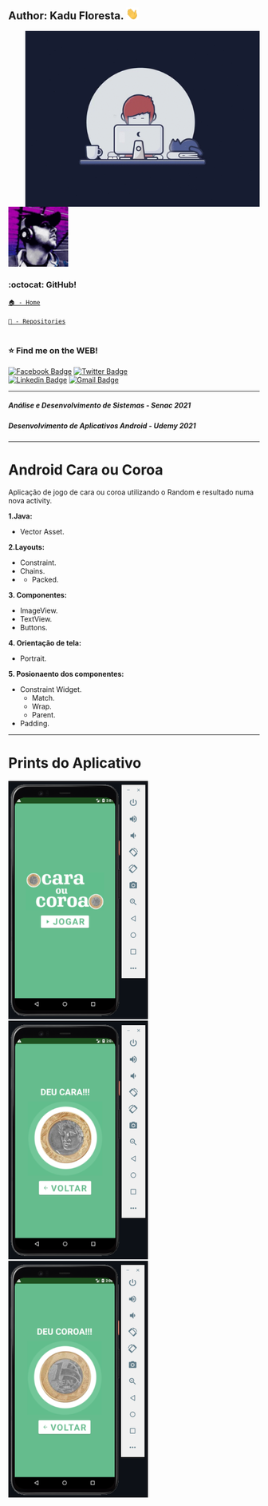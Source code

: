 <h2> Author: Kadu Floresta. <img src="https://github.com/KaduFloresta/KaduFloresta/blob/main/img/Hi.gif?raw=true" width="25"></h2>
<img align="right" alt="GIF" src="https://github.com/KaduFloresta/KaduFloresta/blob/main/img/gif2.gif?raw=true" width="470";/>

<a href="https://www.linkedin.com/in/kadufloresta/">
 <img src="https://github.com/KaduFloresta/KaduFloresta/blob/main/img/profile.gif?raw=true" width="120px; alt=""/></b></a>  
 <br>
 
<h3>:octocat: GitHub!</h3>
 <code><a href="https://github.com/KaduFloresta" title="HomeGit">🏠 - Home</a><br></code><br>
 <code><a href="https://github.com/KaduFloresta?tab=repositories" title="RepoGit">📂 - Repositories</a><br></code>
 
<br>

<h3>⭐ Find me on the WEB!</h3>

[![Facebook Badge](https://img.shields.io/badge/-Kadu_Floresta-lightblue?style=flat-square&logo=Facebook&logoColor=white&link=https://www.facebook.com/kadu.floresta)](https://www.facebook.com/kadu.floresta)
[![Twitter Badge](https://img.shields.io/badge/-@kadu_kururu-1ca0f1?style=flat-square&labelColor=1ca0f1&logo=twitter&logoColor=white&link=https://twitter.com/kadu_kururu)](https://twitter.com/kadu_kururu)
<br>
[![Linkedin Badge](https://img.shields.io/badge/-Kadu_Floresta-blue?style=flat-square&logo=Linkedin&logoColor=white&link=https://www.linkedin.com/in/kadufloresta/)](https://www.linkedin.com/in/kadufloresta/)
[![Gmail Badge](https://img.shields.io/badge/-cefloresta1@gmail.com-c14438?style=flat-square&logo=Gmail&logoColor=white&link=mailto:cefloresta1@gmail.com)](mailto:cefloresta1@gmail.com)

<hr>
<h5>Análise e Desenvolvimento de Sistemas - Senac 2021</h5> 
<h5>Desenvolvimento de Aplicativos Android - Udemy 2021</h5>

---

# Android Cara ou Coroa
Aplicação de jogo de cara ou coroa utilizando o Random e resultado numa nova activity.

**1.Java:**
 - Vector Asset.

**2.Layouts:**
  - Constraint. 
  - Chains.
  - - Packed.
  
**3. Componentes:**
  - ImageView.
  - TextView.
  - Buttons.

**4. Orientação de tela:**
  - Portrait.
 
**5. Posionaento dos componentes:**
 - Constraint Widget.
    - Match.
    - Wrap.
    - Parent.
 - Padding.
 
 ---
 
 # Prints do Aplicativo 
 <img src="https://github.com/KaduFloresta/Android_Cara_ou_Coroa/blob/master/app/src/main/res/drawable/print.png" alt="drawing" width="280"/><img src="https://github.com/KaduFloresta/Android_Cara_ou_Coroa/blob/master/app/src/main/res/drawable/print2.png" alt="drawing" width="280"/><img src="https://github.com/KaduFloresta/Android_Cara_ou_Coroa/blob/master/app/src/main/res/drawable/print3.png" alt="drawing" width="280"/>

